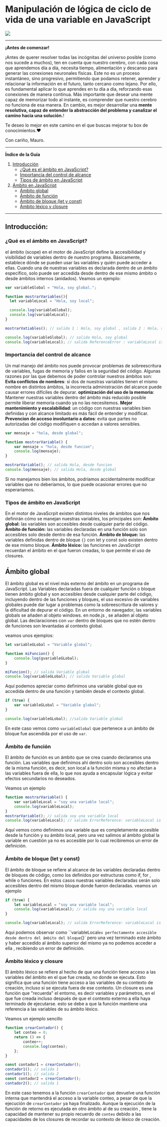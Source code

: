 # Manipulación de lógica de ciclo de vida de una variable en JavaScript

<img src="/resources/logo.png">
<hr />
<b>¡Antes de comenzar!</b>

¡Antes de querer resolver todas las incógnitas del universo posible (como nos sucede a muchos), ten en cuenta que nuestro cerebro, con cada cosa que aprendemos día a día, necesita tiempo, alimentación y descanso para generar las conexiones neuronales físicas. Este no es un proceso instantáneo, sino progresivo, permitiendo que podamos retener, aprender y relacionar la información en el futuro, tanto cercano como lejano.
Por ello, es fundamental aplicar lo que aprendes en tu día a día, reforzando esas conexiones de manera continua. Más importante que desear una mente capaz de memorizar todo al instante, es comprender que nuestro cerebro no funciona de esa manera. En cambio, es mejor desarrollar una **mente resolutiva, capaz de entender la abstracción del problema y canalizar el camino hacia una solución.**!

Te deseo lo mejor en este camino en el que buscas mejorar tu box de conocimientos.❤️

Con cariño, Mauro.

<hr />

**Índice de la Guía**

1. [Introducción](#introducción)
    - [¿Qué es el ámbito en JavaScript?](#qué-es-el-ámbito-en-javascript)
    - [Importancia del control de alcance](#importancia-del-control-de-alcance)
    - [Tipos de ámbito en JavaScript](#tipos-de-ámbito-en-javascript)
2. [Ámbito en JavaScript](#ámbito-en-javascript)
    - [Ámbito global](#ámbito-global)
    - [Ámbito de función](#ámbito-de-función)
    - [Ámbito de bloque (let y const)](#ámbito-de-bloque-let-y-const)
    - [Ámbito léxico y closure](#ámbito-léxico-y-closure)

---

## Introducción:

### ¿Qué es el ámbito en JavaScript?

el ámbito (scope) en el motor de JavaScript define la accesibilidad y visibilidad de variables dentro de nuestro programa. Básicamente, establece dónde se pueden usar las variables y quién puede acceder a ellas.
Cuando una de nuestras variables es declarada dentro de un ámbito específico, solo puede ser accedida desde dentro de ese mismo ámbito o desde ámbitos internos (anidados).
Veamos un ejemplo:

```Javascript
var variableGlobal = "Hola, soy global.";

function mostrarVariables(){
  let variableLocal = "Hola, soy local";

  console.log(variableGlobal);
  console.log(variableLocal);
}

mostrarVatiables(); // salida 1 : Hola, soy global , salida 2 : Hola, soy local

console.log(variableGlobal); // salida Hola, soy global
console.log(variableLocal); // salida ReferenceError : variableLocal is no defined

```

### Importancia del control de alcance

Un mal manejo del ámbito nos puede provocar problemas de sobreescritura de variables, fugas de memoria y fallos en la seguridad del código. Algunas razones por las que debemos de poder controlar nuestros ámbitos son:
**Evita conflictos de nombres**: si dos de nuestras variables tienen el mismo nombre en distintos ámbitos, la incorrecta administración del alcance puede causar errores difíciles de depurar.
**optimización del uso de la memoria**: Mantener nuestras variables dentro del ámbito más reducido posible permite liberar memoria cuando ya no las necesitemos.
**Mejor mantenimiento y escalabilidad**: un código con nuestras variables bien definidas y con alcance limitado es más fácil de entender y modificar.
**Prevencion de acceso involuntario a datos**: evita que partes no autorizadas del código modifiquen o accedan a valores sensibles.

```javascript
var mensaje = "hola, desde global";

function mostrarVariable() {
    var mensaje = "hola, desde funcion";
    console.log(mensaje);
}

mostrarVariable(); // salida Hola, desde funcion
console.log(mensaje); // salida Hola, desde global
```

Si no manejamos bien los ámbitos, podríamos accidentalmente modificar variables que no deberíamos, lo que puede ocasionar errores que no esperaríamos.

### Tipos de ámbito en JavaScript

En el motor de JavaScrpit existen distintos niveles de ámbitos que nos definirán cómo se manejan nuestras variables, los principales son:
**Ámbito global:** las variables son accesibles desde cualquier parte del código.
**Ámbito de función:** las variables declaradas en una función solo son accesibles solo desde dentro de esa función.
**Ámbito de bloque:** las variables definidas dentro de bloque `{}` con let y const solo existen dentro de ese mismo bloque.
**Ámbito léxico:** las funciones en JavaScript recuerdan el ámbito en el que fueron creadas, lo que permite el uso de closures.

## Ámbito global

El ámbito global es el nivel más externo del ámbito en un programa de JavaScript. Las Variables declaradas fuera de cualquier función o bloque tienen ámbito global y son accesibles desde cualquier parte del código, incluyendo dentro de las funciones y bloques, el uso excesivo de variables globales puede dar lugar a problemas como la sobreescritura de valores y la dificultad de depurar el código. En un entorno de navegador, las variables globals se añaden al objeto windows. en node.js , se añaden al objeto global. Las declaraciones con `var` dentro de bloques que no estén dentro de funciones son levantadas al contexto global.

veamos unos ejemplos:

```javascript
let variableGLobal = "Variable global";

function miFuncion() {
    console.log(gvariableGLobal);
}

miFuncion(); // salida Variable global
console.log(variableGLobal); // salida Variable global
```

Aquí podemos apreciar como definimos una variable global que es accedida dentro de una función y también desde el contexto global.

```javascript
if (true) {
    var variableGLobal = "Variable global";
}

console.log(variableGLobal); //salida Variable global
```

En este caso vemos como `variableGlobal` que pertenece a un ámbito de bloque fue ascendida por el uso de `var`.

### Ámbito de función

El ámbito de función es un ámbito que se crea cuando declaramos una función. Las variables que definimos ahí dentro solo son accesibles dentro de la misma función, es decir, son local a la función misma y no afectan a las variables fuera de ella, lo que nos ayuda a encapsular lógica y evitar efectos secundarios no deseados.

Veamos un ejemplo

```javascript
function mostrarVariable() {
    var variableLocal = "soy una variable local";
    console.log(variableLocal);
}
mostrarVariable(); // salida soy una variable local
console.log(variableLocal); // salida ErrorReference: variableLocal is not defined
```

Aquí vemos como definimos una variable que es completamente accesible desde la función y su ámbito local, pero una vez salimos al ámbito global la variable en cuestión ya no es accesible por lo cual recibiremos un error de definición.

### Ámbito de bloque (let y const)

El ámbito de bloque se refiere al alcance de las variables declaradas dentro de bloques de código, como los definidos por estructuras como if, for , while o funciones. En estos casos nuestras variables declaradas serán solo accesibles dentro del mismo bloque donde fueron declaradas.
veamos un ejemplo

```javascript
if (true) {
    let variableLocal = "soy una variable local";
    console.log(variableLocal); // salida soy una variable local
}

console.log(variableLocal); // salida ErrorReference: variableLocal is not defined
```

Aqui podemos observar como ``variableLocal` es perfectamente accesible desde dentro del ámbito del bloque `{}` pero una vez terminado este ámbito y haber accedido al ámbito superior del mismo ya no podemos acceder a ella , recibiendo un error de definición.

### Ámbito léxico y closure

El ámbito léxico se refiere al hecho de que una función tiene acceso a las variables del ámbito en el que fue creada, no donde se ejecuta. Esto significa que una función tiene acceso a las variables de su contexto de creación, incluso si se ejecuta fuera de ese contexto.
Un closure es una función que "recuerda" el entorno, es decir variables y parámetros, en el que fue creada incluso después de que el contexto externo a ella haya terminado de ejecutarse. esto se debe a que la función mantiene una referencia a las variables de su ámbito léxico.

Veamos un ejemplo sencillo

```javascript
function crearContador() {
    let conteo = 0;
    return () => {
        conteo++;
        console.log(conteo);
    };
}

const contador1 = crearContador();
contador1(); // salida 1
contador1(); // salida 2
const contador2 = crearContador();
contador2(); // salida 1
```

En este caso tenemos a la función `crearContador` que devuelve una función interna que mantendrá el acceso a la variable conteo, a pesar de que la ejecución de `crearContador` ya haya finalizado. Aunque la ejecución de la función de retorno es ejecutada en otro ámbito al de su creación , tiene la capacidad de mantener su propio recuerdo de `conteo` debido a las capacidades de los closures de recordar su contexto de léxico de creación.
